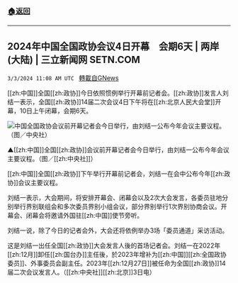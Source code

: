 ###  [:house:返回](README.md)
---


## 2024年中国全国政协会议4日开幕　会期6天 | 两岸(大陆) | 三立新闻网  SETN.COM
`3/3/2024 11:08 AM UTC ` [轉載自GNews](https://gnews.org/articles/2360869)

[[zh:中国]]全国[[zh:政协]]今日依照惯例举行开幕前记者会。[[zh:政协]]发言人刘结一表示，全国[[zh:政协]]14届二次会议4日下午将在[[zh:北京人民大会堂]]开幕，10日上午闭幕，会期6天。

![中国全国政协会议前开幕记者会今日举行，由刘结一公布今年会议主要议程。（图／中央社）](https://attach.setn.com/newsimages/2021/12/01/3429921-PH.jpg "中国全国政协会议前开幕记者会今日举行，由刘结一公布今年会议主要议程。（图／中央社）")

▲[[zh:中国]]全国[[zh:政协]]会议前开幕记者会今日举行，由刘结一公布今年会议主要议程。（图／[[zh:中央社]]）

[[zh:中国]]全国[[zh:政协]]下午举行开幕前记者会，刘结一在会中公布今年[[zh:政协]]会议主要议程。

刘结一表示，大会期间，将安排开幕会、闭幕会以及2次大会发言，各委员驻地分别举行界别联组会和多次委员界别小组会议，部分界别举行1次界别协商会议。开幕会、闭幕会将邀请外国驻[[zh:中国]]使节旁听。

刘结一说，除了今日的记者会外，大会还将依例举办3场「委员通道」采访活动。

这是刘结一出任全国[[zh:政协]]大会发言人後的首场记者会。刘结一在2022年[[zh:12月]]卸任[[zh:国台办]]主任後，於2023年增补为[[zh:中国]][[zh:全国政协委员]]、外事委员会副主任。2023年[[zh:12月27日]]被任命为全国[[zh:政协]]14届二次会议发言人。（[[zh:中央社]][[zh:北京]]3日电）
